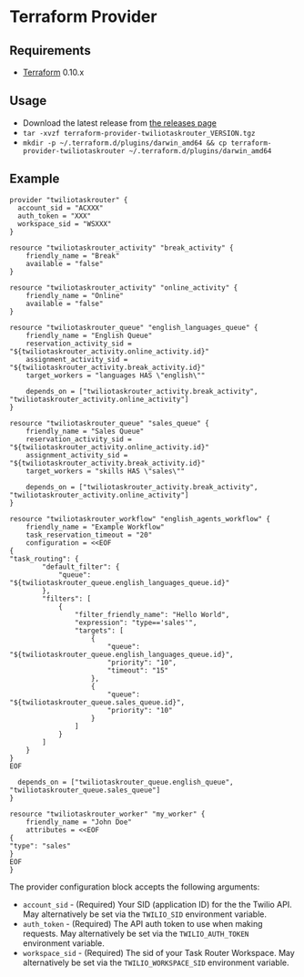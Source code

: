 # Terraform Provider

## Requirements

- [Terraform](https://www.terraform.io/downloads.html) 0.10.x

## Usage

- Download the latest release from [the releases page](https://github.com/joshhornby/terraform-provider-twiliotaskrouter/releases)
- `tar -xvzf terraform-provider-twiliotaskrouter_VERSION.tgz`
- `mkdir -p ~/.terraform.d/plugins/darwin_amd64 && cp terraform-provider-twiliotaskrouter ~/.terraform.d/plugins/darwin_amd64`

## Example

```
provider "twiliotaskrouter" {
  account_sid = "ACXXX"
  auth_token = "XXX"
  workspace_sid = "WSXXX"
}

resource "twiliotaskrouter_activity" "break_activity" {
    friendly_name = "Break"
    available = "false"
}

resource "twiliotaskrouter_activity" "online_activity" {
    friendly_name = "Online"
    available = "false"
}

resource "twiliotaskrouter_queue" "english_languages_queue" {
    friendly_name = "English Queue"
    reservation_activity_sid = "${twiliotaskrouter_activity.online_activity.id}"
    assignment_activity_sid = "${twiliotaskrouter_activity.break_activity.id}"
    target_workers = "languages HAS \"english\""

    depends_on = ["twiliotaskrouter_activity.break_activity", "twiliotaskrouter_activity.online_activity"]
}

resource "twiliotaskrouter_queue" "sales_queue" {
    friendly_name = "Sales Queue"
    reservation_activity_sid = "${twiliotaskrouter_activity.online_activity.id}"
    assignment_activity_sid = "${twiliotaskrouter_activity.break_activity.id}"
    target_workers = "skills HAS \"sales\""

    depends_on = ["twiliotaskrouter_activity.break_activity", "twiliotaskrouter_activity.online_activity"]
}

resource "twiliotaskrouter_workflow" "english_agents_workflow" {
    friendly_name = "Example Workflow"
    task_reservation_timeout = "20"
    configuration = <<EOF
{
"task_routing": {
        "default_filter": {
            "queue": "${twiliotaskrouter_queue.english_languages_queue.id}"
        },
        "filters": [
            {
                "filter_friendly_name": "Hello World",
                "expression": "type=='sales'",
                "targets": [
                    {
                        "queue": "${twiliotaskrouter_queue.english_languages_queue.id}",
                        "priority": "10",
                        "timeout": "15"
                    },
                    {
                        "queue": "${twiliotaskrouter_queue.sales_queue.id}",
                        "priority": "10"
                    }
                ]
            }
        ]
    }
}
EOF

  depends_on = ["twiliotaskrouter_queue.english_queue", "twiliotaskrouter_queue.sales_queue"]
}

resource "twiliotaskrouter_worker" "my_worker" {
    friendly_name = "John Doe"
    attributes = <<EOF
{
"type": "sales"
}
EOF
}

```

The provider configuration block accepts the following arguments:

- `account_sid` - (Required) Your SID (application ID) for the the Twilio API. May alternatively be set via the
  `TWILIO_SID` environment variable.
- `auth_token` - (Required) The API auth token to use when making requests. May alternatively
  be set via the `TWILIO_AUTH_TOKEN` environment variable.
- `workspace_sid` - (Required) The sid of your Task Router Workspace. May alternatively
  be set via the `TWILIO_WORKSPACE_SID` environment variable.
